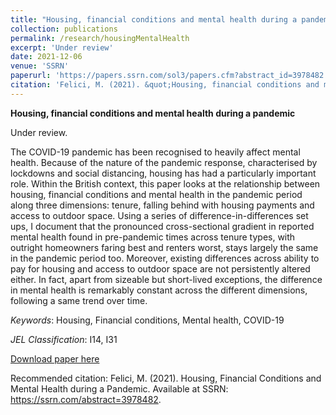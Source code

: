 ```yaml
---
title: "Housing, financial conditions and mental health during a pandemic"
collection: publications
permalink: /research/housingMentalHealth
excerpt: 'Under review'
date: 2021-12-06
venue: 'SSRN'
paperurl: 'https://papers.ssrn.com/sol3/papers.cfm?abstract_id=3978482'
citation: 'Felici, M. (2021). &quot;Housing, financial conditions and mental health during a pandemic.&quot; <i>SSRN</i>.'
---
```

**Housing, financial conditions and mental health during a pandemic**

Under review.

The COVID-19 pandemic has been recognised to heavily affect mental health. Because of the nature of the pandemic response, characterised by lockdowns and social distancing, housing has had a particularly important role. Within the British context, this paper looks at the relationship between housing, financial conditions and mental health in the pandemic period along three dimensions: tenure, falling behind with housing payments and access to outdoor space. Using a series of difference-in-differences set ups, I document that the pronounced cross-sectional gradient in reported mental health found in pre-pandemic times across tenure types, with outright homeowners faring best and renters worst, stays largely the same in the pandemic period too. Moreover, existing differences across ability to pay for housing and access to outdoor space are not persistently altered either. In fact, apart from sizeable but short-lived exceptions, the difference in mental health is remarkably constant across the different dimensions, following a same trend over time.

*Keywords*: Housing, Financial conditions, Mental health, COVID-19

*JEL Classification*: I14, I31

[Download paper here](https://papers.ssrn.com/sol3/papers.cfm?abstract_id=3978482)

Recommended citation: Felici, M. (2021). Housing, Financial Conditions and Mental Health during a Pandemic. Available at SSRN: https://ssrn.com/abstract=3978482.
